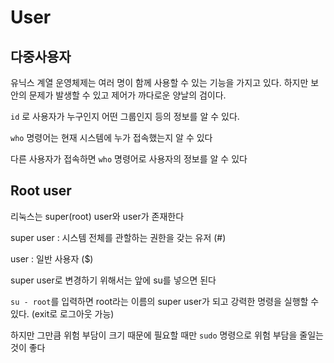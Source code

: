 # User

## 다중사용자

유닉스 계열 운영체제는 여러 명이 함께 사용할 수 있는 기능을 가지고 있다. 하지만 보안의 문제가 발생할 수 있고 제어가 까다로운 양날의 검이다.

`id` 로 사용자가 누구인지 어떤 그룹인지 등의 정보를 알 수 있다.

`who` 명령어는 현재 시스템에 누가 접속했는지 알 수 있다

다른 사용자가 접속하면 `who` 명령어로 사용자의 정보를 알 수 있다

## Root user

리눅스는 super(root) user와 user가 존재한다

super user : 시스템 전체를 관할하는 권한을 갖는 유저 (#)

user : 일반 사용자 (\$)

super user로 변경하기 위해서는 앞에 su를 넣으면 된다

`su - root`를 입력하면 root라는 이름의 super user가 되고 강력한 명령을 실행할 수 있다. (exit로 로그아웃 가능)

하지만 그만큼 위험 부담이 크기 때문에 필요할 때만 `sudo` 명령으로 위험 부담을 줄일는 것이 좋다
